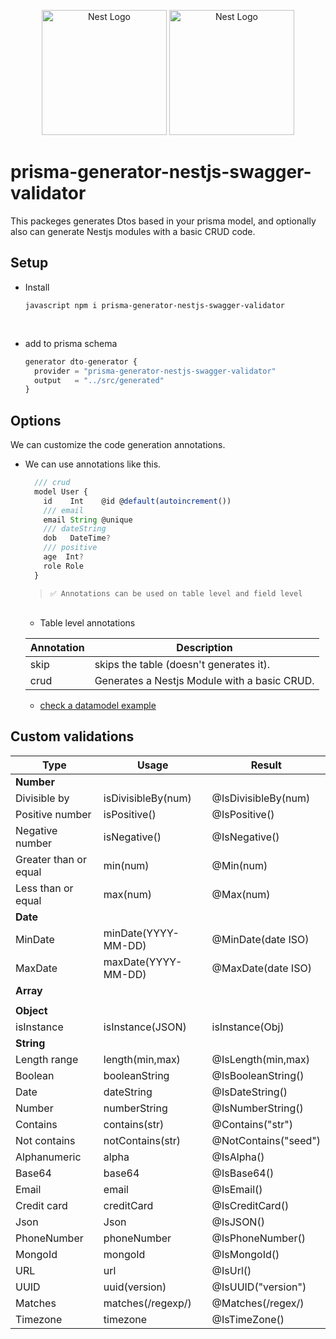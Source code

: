 <p align="center">
  <a href="http://blackstone.studio" target="blank"><img src="https://d31i9b8skgubvn.cloudfront.net/enterprises/company_profile/4215.PNG" width="200" alt="Nest Logo" /></a>
  <a href="http://https://www.prisma.io/" target="blank"><img src="https://prismalens.vercel.app/header/logo-dark.svg" width="200" alt="Nest Logo" /></a>
</p>

# prisma-generator-nestjs-swagger-validator

<p>This packeges generates Dtos based in your prisma model, and optionally also can generate Nestjs modules with a basic CRUD code. </p>

## Setup

- Install

  `javascript npm i prisma-generator-nestjs-swagger-validator`

  <br/>

- add to prisma schema

  ```javascript
  generator dto-generator {
    provider = "prisma-generator-nestjs-swagger-validator"
    output   = "../src/generated"
  }
  ```

## Options

We can customize the code generation annotations.

- We can use annotations like this.

  ```javascript
    /// crud
    model User {
      id    Int    @id @default(autoincrement())
      /// email
      email String @unique
      /// dateString
      dob   DateTime?
      /// positive
      age  Int?
      role Role
    }
  ```

  > `✅ Annotations can be used on table level and field level`

  <br/>

  - Table level annotations
    <br/>

  | Annotation | Description                                  |
  | ---------- | -------------------------------------------- |
  | skip       | skips the table (doesn't generates it).      |
  | crud       | Generates a Nestjs Module with a basic CRUD. |

  - <a href="https://github.com/BlackstoneStudio/prisma-generator-nestjs-swagger-validator/blob/develop/packages/usage/prisma/schema.prisma" target="blank">check a datamodel example</a>

## Custom validations

| Type                  | Usage               | Result               |
| --------------------- | ------------------- | -------------------- |
| **Number**            |                     |                      |
| Divisible by          | isDivisibleBy(num)  | @IsDivisibleBy(num)  |
| Positive number       | isPositive()        | @IsPositive()        |
| Negative number       | isNegative()        | @IsNegative()        |
| Greater than or equal | min(num)            | @Min(num)            |
| Less than or equal    | max(num)            | @Max(num)            |
| **Date**              |                     |                      |
| MinDate               | minDate(YYYY-MM-DD) | @MinDate(date ISO)   |
| MaxDate               | maxDate(YYYY-MM-DD) | @MaxDate(date ISO)   |
| **Array**             |                     |                      |
|                       |                     |                      |
| **Object**            |                     |                      |
| isInstance            | isInstance(JSON)    | isInstance(Obj)      |
| **String**            |                     |                      |
| Length range          | length(min,max)     | @IsLength(min,max)   |
| Boolean               | booleanString       | @IsBooleanString()   |
| Date                  | dateString          | @IsDateString()      |
| Number                | numberString        | @IsNumberString()    |
| Contains              | contains(str)       | @Contains("str")     |
| Not contains          | notContains(str)    | @NotContains("seed") |
| Alphanumeric          | alpha               | @IsAlpha()           |
| Base64                | base64              | @IsBase64()          |
| Email                 | email               | @IsEmail()           |
| Credit card           | creditCard          | @IsCreditCard()      |
| Json                  | Json                | @IsJSON()            |
| PhoneNumber           | phoneNumber         | @IsPhoneNumber()     |
| MongoId               | mongoId             | @IsMongoId()         |
| URL                   | url                 | @IsUrl()             |
| UUID                  | uuid(version)       | @IsUUID("version")   |
| Matches               | matches(/regexp/)   | @Matches(/regex/)    |
| Timezone              | timezone            | @IsTimeZone()        |
